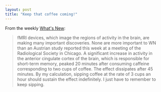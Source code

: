 ```yaml
---
layout: post
title: "Keep that coffee coming!"
---
```




<p>From the weekly <a href="http://bobpark.physics.umd.edu/WN05/wn120205.html">What's New</a>:</p>

<blockquote>
fMRI devices, which image the regions of activity in the brain, are making many important discoveries. None are more important to WN than an Austrian study reported this week at a meeting of the Radiological Society in Chicago. A significant increase in activity in the anterior cingulate cortex of the brain, which is responsible for short-term memory, peaked 20 minutes after consuming caffeine corresponding to two cups of coffee. The effect dissipates after 45 minutes. By my calculation, sipping coffee at the rate of 3 cups an hour should sustain the effect indefinitely. I just have to remember to keep sipping.
</blockquote>


